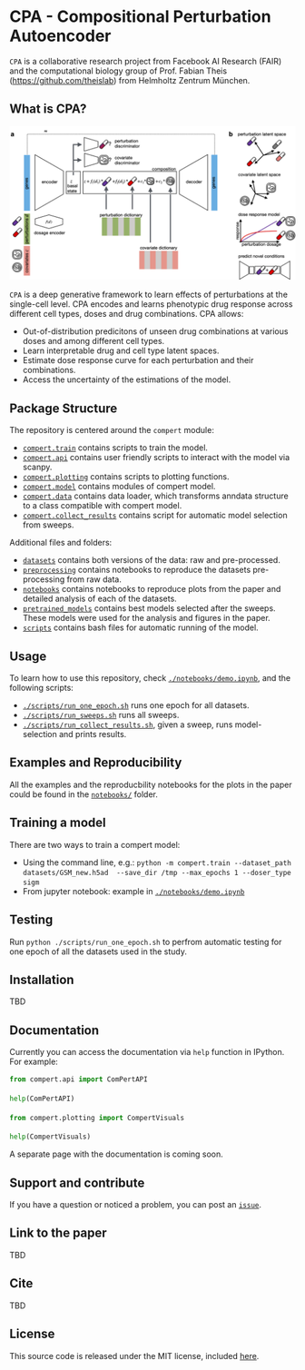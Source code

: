 # CPA - Compositional Perturbation Autoencoder

`CPA` is a collaborative research project from
Facebook AI Research (FAIR) and the computational biology group of Prof. Fabian
Theis (https://github.com/theislab) from Helmholtz Zentrum München.

## What is CPA?
![Screenshot](Figure1.png)

`CPA` is a deep generative framework to learn effects of perturbations at the single-cell level. CPA encodes and learns phenotypic drug response across different cell types, doses and drug combinations. CPA allows:

* Out-of-distribution predicitons of unseen drug combinations at various doses and among different cell types.
* Learn interpretable drug and cell type latent spaces.
* Estimate dose response curve for each perturbation and their combinations.
* Access the uncertainty of the estimations of the model.

## Package Structure

The repository is centered around the `compert` module:

* [`compert.train`](compert/train.py) contains scripts to train the model.
* [`compert.api`](compert/api.py) contains user friendly scripts to interact with the model via scanpy.
* [`compert.plotting`](compert/plotting.py) contains scripts to plotting functions.
* [`compert.model`](compert/model.py) contains modules of compert model.
* [`compert.data`](compert/data.py) contains data loader, which transforms anndata structure to a class compatible with compert model.
* [`compert.collect_results`](compert/collect_results.py) contains script for automatic model selection from sweeps.

Additional files and folders:

* [`datasets`](datasets/) contains both versions of the data: raw and pre-processed.
* [`preprocessing`](preprocessing/) contains notebooks to reproduce the datasets pre-processing from raw data.
* [`notebooks`](notebooks/) contains notebooks to reproduce plots from the paper and detailed analysis of each of the datasets.
* [`pretrained_models`](pretrained_models/) contains best models selected after the sweeps. These models were used for the analysis and figures in the paper.
* [`scripts`](scripts/) contains bash files for automatic running of the model.

## Usage

To learn how to use this repository, check
[`./notebooks/demo.ipynb`](notebooks/demo.ipynb), and the following scripts:

* [`./scripts/run_one_epoch.sh`](scripts/run_one_epoch.sh) runs one epoch for all datasets.
* [`./scripts/run_sweeps.sh`](scripts/run_sweeps.sh) runs all sweeps.
* [`./scripts/run_collect_results.sh`](scripts/run_collect_results.sh), given a sweep, runs model-selection and prints results.

## Examples and Reproducibility
All the examples and the reproducbility notebooks for the plots in the paper could be found in the [`notebooks/`](notebooks/) folder.

## Training a model

There are two ways to train a compert model:

* Using the command line, e.g.: `python -m compert.train --dataset_path datasets/GSM_new.h5ad  --save_dir /tmp --max_epochs 1 --doser_type sigm`
* From jupyter notebook: example in [`./notebooks/demo.ipynb`](notebooks/demo.ipynb)

## Testing

Run `python ./scripts/run_one_epoch.sh` to perfrom automatic testing for one epoch of all the datasets used in the study.

## Installation

TBD

## Documentation

Currently you can access the documentation via `help` function in IPython. For example:

```python
from compert.api import ComPertAPI

help(ComPertAPI)

from compert.plotting import CompertVisuals

help(CompertVisuals)

```

A separate page with the documentation is coming soon.

## Support and contribute

If you have a question or noticed a problem, you can post an [`issue`](https://github.com/klanita/test_AdvAE/issues/new).

## Link to the paper

TBD

## Cite

TBD

## License

This source code is released under the MIT license, included [here](LICENSE).
